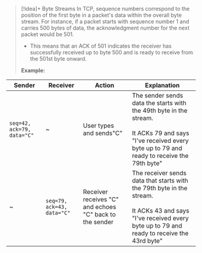 

> [!idea]+ Byte Streams
> In TCP, sequence numbers correspond to the position of the first byte in a packet's data within the overall byte stream. For instance, if a packet starts with sequence number 1 and carries 500 bytes of data, the acknowledgment number for the next packet would be 501.
> - This means that an ACK of 501 indicates the receiver has successfully received up to byte 500 and is ready to receive from the 501st byte onward.
> 
> **Example:**


| **Sender**                 | **Receiver**               | **Action**                                              | **Explanation**                                                                                                                                                         |
| -------------------------- | -------------------------- | ------------------------------------------------------- | ----------------------------------------------------------------------------------------------------------------------------------------------------------------------- |
| `seq=42, ack=79, data="C"` | ~                          | User types  and sends"C"                                | The sender sends data the starts with the 49th byte in the stream.<br><br>It ACKs 79 and says "I've received every byte up to 79 and ready to receive the 79th byte"    |
| ~                          | `seq=79, ack=43, data="C"` | Receiver receives "C" and echoes "C" back to the sender | The receiver sends data that starts with the 79th byte in the stream.<br><br>It ACKs 43 and says "I've received every byte up to 79 and ready to receive the 43rd byte" |



